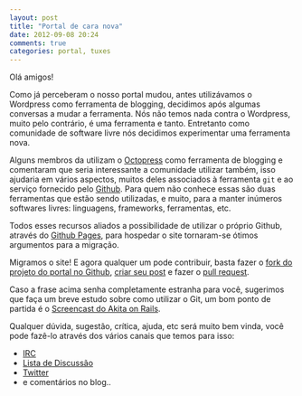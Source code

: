 ```yaml
---
layout: post
title: "Portal de cara nova"
date: 2012-09-08 20:24
comments: true
categories: portal, tuxes
---
```


Olá amigos!

Como já perceberam o nosso portal mudou, antes utilizávamos o Wordpress como ferramenta de blogging, decidimos após algumas conversas a mudar a ferramenta. Nós não temos nada contra o Wordpress, muito pelo contrário, é uma ferramenta e tanto. Entretanto como comunidade de software livre nós decidimos experimentar uma ferramenta nova.

Alguns membros da utilizam o [Octopress](http://www.octopress.org) como ferramenta de blogging e comentaram que seria interessante a comunidade utilizar também, isso ajudaria em vários aspectos, muitos deles associados à ferramenta `git` e ao serviço fornecido pelo [Github](http://www.github.com/). Para quem não conhece essas são duas ferramentas que estão sendo utilizadas, e muito, para a manter inúmeros softwares livres: linguagens, frameworks, ferramentas, etc. 

Todos esses recursos aliados a possibilidade de utilizar o próprio Github, através do [Github Pages](http://pages.github.com/), para hospedar o site tornaram-se ótimos argumentos para a migração.

Migramos o site! E agora qualquer um pode contribuir, basta fazer o [fork do projeto do portal no Github](https://github.com/Tux-ES/tux-es.github.com), [criar seu post](http://octopress.org/docs/blogging/) e fazer o [pull request](https://help.github.com/articles/using-pull-requests).

Caso a frase acima senha completamente estranha para você, sugerimos que faça um breve estudo sobre como utilizar o Git, um bom ponto de partida é o [Screencast do Akita on Rails](https://help.github.com/articles/using-pull-requests).

Qualquer dúvida, sugestão, crítica, ajuda, etc será muito bem vinda, você pode fazê-lo através dos vários canais que temos para isso:

* [IRC](/irc)
* [Lista de Discussão](/lista-de-discussao)
* [Twitter](https://twitter.com/_tuxes)
* e comentários no blog..
